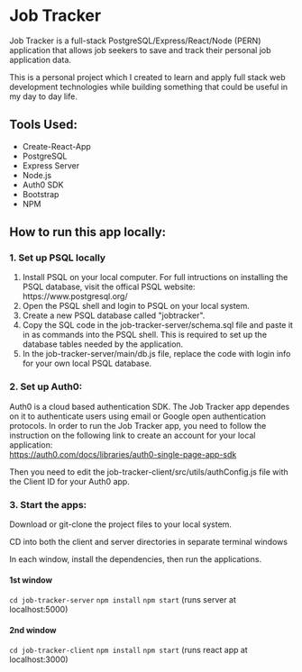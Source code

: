 # Job Tracker

Job Tracker is a full-stack PostgreSQL/Express/React/Node (PERN) application that allows job seekers to save and track their personal job application data.

This is a personal project which I created to learn and apply full stack web development technologies while building something that could be useful in my day to day life.

## Tools Used:

<ul>
<li>Create-React-App</li>
<li>PostgreSQL</li>
<li>Express Server</li>
<li>Node.js</li>
<li>Auth0 SDK</li>
<li>Bootstrap</li>
<li>NPM</li>
</ul>

## How to run this app locally:

### 1. Set up PSQL locally

<ol>
  <li>Install PSQL on your local computer. For full intructions on installing the PSQL database, visit the offical PSQL website: https://www.postgresql.org/</li>
  <li>Open the PSQL shell and login to PSQL on your local system.</li>
  <li>Create a new PSQL database called "jobtracker". </li>
  <li>Copy the SQL code in the job-tracker-server/schema.sql file and paste it in as commands into the PSQL shell. This is required to set up the database tables needed by the application. </li> 
  <li> In the job-tracker-server/main/db.js file, replace the code with login info for your own local PSQL database. </li>
</ol>

### 2. Set up Auth0:

Auth0 is a cloud based authentication SDK. The Job Tracker app dependes on it to authenticate users using email or Google open authentication protocols. In order to run the Job Tracker app, you need to follow the instruction on the following link to create an account for your local application:  
https://auth0.com/docs/libraries/auth0-single-page-app-sdk

Then you need to edit the job-tracker-client/src/utils/authConfig.js file with the Client ID for your Auth0 app.

### 3. Start the apps:

Download or git-clone the project files to your local system.

CD into both the client and server directories in separate terminal windows

In each window, install the dependencies, then run the applications.

#### 1st window

`cd job-tracker-server`
`npm install`
`npm start`
(runs server at localhost:5000)

#### 2nd window

`cd job-tracker-client`
`npm install`
`npm start`
(runs react app at localhost:3000)
